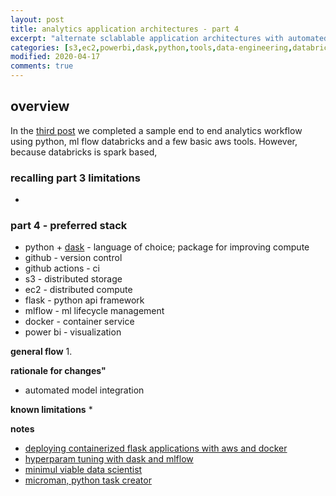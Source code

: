 ```yaml
---
layout: post
title: analytics application architectures - part 4
excerpt: "alternate sclablable application architectures with automated deployment workflows, model lineage and versioning; my preferred stack"
categories: [s3,ec2,powerbi,dask,python,tools,data-engineering,databricks,ml,mlflow, github actions]
modified: 2020-04-17
comments: true
---
```

## overview 
In the [third post](https://xxyjoel.github.io/articles/2020-04/deploying-analytics-apps-3) we completed a sample end to end analytics workflow using python, ml flow databricks and a few basic aws tools. However, because databricks is spark based, 

### recalling part 3 limitations
* 

### part 4 - preferred stack
* python + [dask](https://docs.dask.org/en/latest/) - language of choice; package for improving compute 
* github - version control 
* github actions - ci
* s3 - distributed storage
* ec2 - distributed compute    
* flask - python api framework 
* mlflow - ml lifecycle management
* docker - container service
* power bi - visualization 

**general flow** 
1. 

**rationale for changes"**
* automated model integration 

**known limitations**
* 

**notes**
* [deploying containerized flask applications with aws and docker](https://linuxacademy.com/blog/linux-academy/deploying-a-containerized-flask-application-with-aws-ecs-and-docker/)
* [hyperparam tuning with dask and mlflow](https://karimlahrichi.com/2020/03/29/end-to-end-machine-learning-project-with-scikit-learn-dask-distributed-and-mlflow/)
* [minimul viable data scientist](https://minimum-viable-data-scientist.readthedocs.io/en/latest/) 
* [microman, python task creator](https://github.com/michalwols/microman)